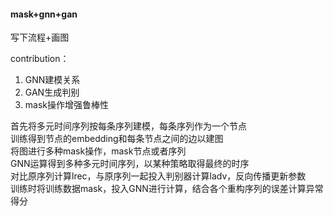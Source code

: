 <a name="AKdye"></a>
#### mask+gnn+gan
写下流程+画图

contribution：

1. GNN建模关系
1. GAN生成判别
1. mask操作增强鲁棒性

首先将多元时间序列按每条序列建模，每条序列作为一个节点<br />训练得到节点的embedding和每条节点之间的边以建图<br />将图进行多种mask操作，mask节点或者序列<br />GNN运算得到多种多元时间序列，以某种策略取得最终的时序<br />对比原序列计算lrec，与原序列一起投入判别器计算ladv，反向传播更新参数<br />训练时将训练数据mask，投入GNN进行计算，结合各个重构序列的误差计算异常得分
